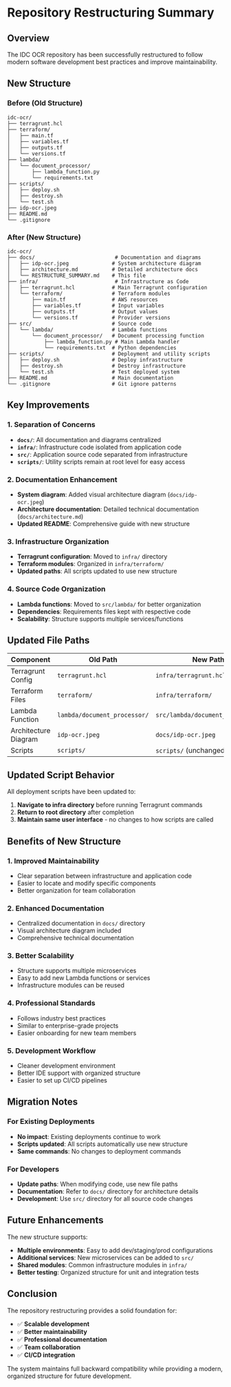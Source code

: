 # Repository Restructuring Summary

## Overview
The IDC OCR repository has been successfully restructured to follow modern software development best practices and improve maintainability.

## New Structure

### Before (Old Structure)
```
idc-ocr/
├── terragrunt.hcl
├── terraform/
│   ├── main.tf
│   ├── variables.tf
│   ├── outputs.tf
│   └── versions.tf
├── lambda/
│   └── document_processor/
│       ├── lambda_function.py
│       └── requirements.txt
├── scripts/
│   ├── deploy.sh
│   ├── destroy.sh
│   └── test.sh
├── idp-ocr.jpeg
├── README.md
└── .gitignore
```

### After (New Structure)
```
idc-ocr/
├── docs/                          # Documentation and diagrams
│   ├── idp-ocr.jpeg              # System architecture diagram
│   ├── architecture.md           # Detailed architecture docs
│   └── RESTRUCTURE_SUMMARY.md    # This file
├── infra/                         # Infrastructure as Code
│   ├── terragrunt.hcl            # Main Terragrunt configuration
│   └── terraform/                # Terraform modules
│       ├── main.tf               # AWS resources
│       ├── variables.tf          # Input variables
│       ├── outputs.tf            # Output values
│       └── versions.tf           # Provider versions
├── src/                          # Source code
│   └── lambda/                   # Lambda functions
│       └── document_processor/   # Document processing function
│           ├── lambda_function.py # Main Lambda handler
│           └── requirements.txt  # Python dependencies
├── scripts/                      # Deployment and utility scripts
│   ├── deploy.sh                 # Deploy infrastructure
│   ├── destroy.sh                # Destroy infrastructure
│   └── test.sh                   # Test deployed system
├── README.md                     # Main documentation
└── .gitignore                    # Git ignore patterns
```

## Key Improvements

### 1. **Separation of Concerns**
- **`docs/`**: All documentation and diagrams centralized
- **`infra/`**: Infrastructure code isolated from application code
- **`src/`**: Application source code separated from infrastructure
- **`scripts/`**: Utility scripts remain at root level for easy access

### 2. **Documentation Enhancement**
- **System diagram**: Added visual architecture diagram (`docs/idp-ocr.jpeg`)
- **Architecture documentation**: Detailed technical documentation (`docs/architecture.md`)
- **Updated README**: Comprehensive guide with new structure

### 3. **Infrastructure Organization**
- **Terragrunt configuration**: Moved to `infra/` directory
- **Terraform modules**: Organized in `infra/terraform/`
- **Updated paths**: All scripts updated to use new structure

### 4. **Source Code Organization**
- **Lambda functions**: Moved to `src/lambda/` for better organization
- **Dependencies**: Requirements files kept with respective code
- **Scalability**: Structure supports multiple services/functions

## Updated File Paths

| Component | Old Path | New Path |
|-----------|----------|----------|
| Terragrunt Config | `terragrunt.hcl` | `infra/terragrunt.hcl` |
| Terraform Files | `terraform/` | `infra/terraform/` |
| Lambda Function | `lambda/document_processor/` | `src/lambda/document_processor/` |
| Architecture Diagram | `idp-ocr.jpeg` | `docs/idp-ocr.jpeg` |
| Scripts | `scripts/` | `scripts/` (unchanged) |

## Updated Script Behavior

All deployment scripts have been updated to:
1. **Navigate to infra directory** before running Terragrunt commands
2. **Return to root directory** after completion
3. **Maintain same user interface** - no changes to how scripts are called

## Benefits of New Structure

### 1. **Improved Maintainability**
- Clear separation between infrastructure and application code
- Easier to locate and modify specific components
- Better organization for team collaboration

### 2. **Enhanced Documentation**
- Centralized documentation in `docs/` directory
- Visual architecture diagram included
- Comprehensive technical documentation

### 3. **Better Scalability**
- Structure supports multiple microservices
- Easy to add new Lambda functions or services
- Infrastructure modules can be reused

### 4. **Professional Standards**
- Follows industry best practices
- Similar to enterprise-grade projects
- Easier onboarding for new team members

### 5. **Development Workflow**
- Cleaner development environment
- Better IDE support with organized structure
- Easier to set up CI/CD pipelines

## Migration Notes

### For Existing Deployments
- **No impact**: Existing deployments continue to work
- **Scripts updated**: All scripts automatically use new structure
- **Same commands**: No changes to deployment commands

### For Developers
- **Update paths**: When modifying code, use new file paths
- **Documentation**: Refer to `docs/` directory for architecture details
- **Development**: Use `src/` directory for all source code changes

## Future Enhancements

The new structure supports:
- **Multiple environments**: Easy to add dev/staging/prod configurations
- **Additional services**: New microservices can be added to `src/`
- **Shared modules**: Common infrastructure modules in `infra/`
- **Better testing**: Organized structure for unit and integration tests

## Conclusion

The repository restructuring provides a solid foundation for:
- ✅ **Scalable development**
- ✅ **Better maintainability**
- ✅ **Professional documentation**
- ✅ **Team collaboration**
- ✅ **CI/CD integration**

The system maintains full backward compatibility while providing a modern, organized structure for future development. 